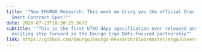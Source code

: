 ```yaml
---
title: '"New EMURGO Research: This week we bring you the official Oracle Pools
  Smart Contract Spec!"'
date: 2020-07-23T18:30:25.567Z
subtitle: '"This is the first UTXO dApp specification ever released and is an
  exciting step forward in the Emurgo Ergo DeFi-focused partnership"'
link: https://github.com/Emurgo/Emurgo-Research/blob/master/ergo/Governance-Stake-Slashing-Pool-Spec.md
---
```

